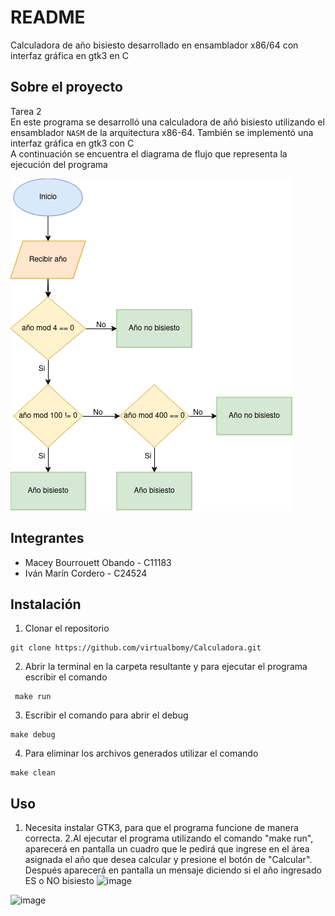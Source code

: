 # README
Calculadora de año bisiesto desarrollado en ensamblador x86/64 con interfaz gráfica en gtk3 en C

## Sobre el proyecto
Tarea 2 <br />
En este programa se desarrolló una calculadora de añó bisiesto utilizando el ensamblador `NASM` de la arquitectura x86-64. También se implementó una interfaz gráfica en gtk3 con C <br />
A continuación se encuentra el diagrama de flujo que representa la ejecución del programa

![image info](./img/calculadorabisiesto.drawio.png)
<br />



## Integrantes
- Macey Bourrouett Obando - C11183 <br /> 
- Iván Marín Cordero - C24524


## Instalación
1. Clonar el repositorio
```
git clone https://github.com/virtualbomy/Calculadora.git
```  
2. Abrir la terminal en la carpeta resultante y para ejecutar el programa escribir el comando
```
 make run
```
3. Escribir el comando para abrir el debug
```
make debug
```
4. Para eliminar los archivos generados utilizar el comando 
```
make clean
```

## Uso
1. Necesita instalar GTK3, para que el programa funcione de manera correcta.
2.Al ejecutar el programa utilizando el comando "make run", aparecerá en pantalla un cuadro que le pedirá que ingrese en el área asignada el año que desea calcular y presione el botón de "Calcular". Después aparecerá en pantalla un mensaje diciendo si el año ingresado ES o NO bisiesto
 ![image](https://github.com/user-attachments/assets/8af2c719-aac0-470d-8c5a-cad8cc893928)

 ![image](https://github.com/user-attachments/assets/d00dbba9-e2f0-42eb-95f7-394f5903dac1)
